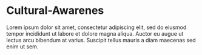 # Cultural-Awarenes
Lorem ipsum dolor sit amet, consectetur adipiscing elit, sed do eiusmod tempor incididunt ut labore et dolore magna aliqua. Auctor eu augue ut lectus arcu bibendum at varius. Suscipit tellus mauris a diam maecenas sed enim ut sem. 
